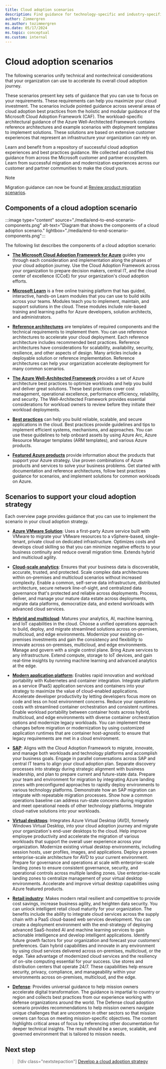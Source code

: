 ```yaml
---
title: Cloud adoption scenarios
description: Find guidance for technology-specific and industry-specific scenarios for the Microsoft Cloud Adoption Framework.
author: Zimmergren
ms.author: tozimmergren
ms.date: 05/17/2024
ms.topic: conceptual
ms.custom: internal
---
```


# Cloud adoption scenarios

The following scenarios unify technical and nontechnical considerations that your organization can use to accelerate its overall cloud adoption journey.

These scenarios present key sets of guidance that you can use to focus on your requirements. These requirements can help you maximize your cloud investment. The scenarios include pointed guidance across several areas of cloud adoption best practices from the holistic and modular guidance of the Microsoft Cloud Adoption Framework (CAF). The workload-specific architectural guidance of the Azure Well-Architected Framework contains reference architectures and example scenarios with deployment templates to implement solutions. These solutions are based on extensive customer experiences that represent an infrastructure your organization can rely on.

Learn and benefit from a repository of successful cloud adoption experiences and best practices guidance. We collected and codified this guidance from across the Microsoft customer and partner ecosystem. Learn from successful migration and modernization experiences across our customer and partner communities to make the cloud yours.

> [!NOTE]
> Migration guidance can now be found at [Review product migration scenarios](../migrate/scenarios.md).

## Components of a cloud adoption scenario

:::image type="content" source="./media/end-to-end-scenario-components.png" alt-text="Diagram that shows the components of a cloud adoption scenario." lightbox="./media/end-to-end-scenario-components.png":::

The following list describes the components of a cloud adoption scenario:

- **[The Microsoft Cloud Adoption Framework for Azure](https://azure.microsoft.com/solutions/cloud-enablement/cloud-adoption-framework/)** guides you through each consideration and implementation along the phases of your cloud adoption journey. Use the Cloud Adoption Framework across your organization to prepare decision makers, central IT, and the cloud center of excellence (CCoE) for your organization's cloud adoption efforts.

- **[Microsoft Learn](https://learn.microsoft.com)** is a free online training platform that has guided, interactive, hands-on Learn modules that you can use to build skills across your teams. Modules teach you to implement, maintain, and support solutions in the cloud. These modules include role-based training and learning paths for Azure developers, solution architects, and administrators.

- **[Reference architectures](/azure/cloud-adoption-framework/scenarios/cloud-scale-analytics/architectures/reference-architecture-overview)** are templates of required components and the technical requirements to implement them. You can use reference architectures to accelerate your cloud deployment. Each reference architecture includes recommended best practices. Reference architectures have considerations for scalability, availability, security, resilience, and other aspects of design. Many articles include a deployable solution or reference implementation. Reference architectures can help your organization accelerate deployment for many common scenarios.

- **[The Azure Well-Architected Framework](/azure/well-architected/)** provides a set of Azure architecture best practices to optimize workloads and help you build and deliver great solutions. These best practices cover cost management, operational excellence, performance efficiency, reliability, and security. The Well-Architected Framework provides essential considerations for workload owners to review before they initiate their workload deployments.

- **[Best practices](/azure/cloud-adoption-framework/overview)** can help you build reliable, scalable, and secure applications in the cloud. Best practices provide guidelines and tips to implement efficient systems, mechanisms, and approaches. You can use these guidelines to help onboard assets by using Azure Arc, Azure Resource Manager templates (ARM templates), and various Azure products.

- **[Featured Azure products](https://azure.microsoft.com/products/category/)** provide information about the products that support your Azure strategy. Use proven combinations of Azure products and services to solve your business problems. Get started with documentation and reference architectures, follow best practices guidance for scenarios, and implement solutions for common workloads on Azure.

## Scenarios to support your cloud adoption strategy

Each overview page provides guidance that you can use to implement the scenario in your cloud adoption strategy.

- **[Azure VMware Solution](../scenarios/azure-vmware/index.md)**: Uses a first-party Azure service built with VMware to migrate your VMware resources to a vSphere-based, single-tenant, private cloud on dedicated infrastructure. Optimizes costs and develops cloud skilling so that you can minimize negative effects to your business continuity and reduce overall migration time. Extends hybrid and multicloud agility.

- **[Cloud-scale analytics](./data-management/index.md)**: Ensures that your business data is discoverable, accurate, trusted, and protected. Scale complex data architectures within on-premises and multicloud scenarios without increased complexity. Enable a common, self-serve data infrastructure, distributed architecture, secure network line-of-sight, and centralized data governance that's protected and reliable across deployments. Process, deliver, and manage your mature data estate across deployments, migrate data platforms, democratize data, and extend workloads with advanced cloud services.

- **[Hybrid and multicloud](./hybrid/index.md)**: Matures your analytics, AI, machine learning, and IoT capabilities in the cloud. Choose a unified operations approach to build, deploy, and migrate streamlined solutions across on-premises, multicloud, and edge environments. Modernize your existing on-premises investments and gain the consistency and flexibility to innovate across on-premises, multicloud, and edge environments. Manage and govern with a single control plane. Bring Azure services to any infrastructure. Extend compute, storage to IoT devices, and gain real-time insights by running machine learning and advanced analytics at the edge.

- **[Modern application platform](./app-platform/index.md)**: Enables rapid innovation and workload portability with Kubernetes and container integration. Integrate platform as a service (PaaS) application services and containers into your strategy to maximize the value of cloud-enabled applications. Accelerate developer productivity by letting developers focus more on code and less on host environment concerns. Reduce your operations costs with streamlined container orchestration and consistent runtimes. Enable workload portability between container hosts across hybrid, multicloud, and edge environments with diverse container orchestration options and modernize legacy workloads. You can implement these changes before migration or modernization by using customized application runtimes that are container host-agnostic to ensure that legacy requirements are met in a cloud environment.

- **[SAP](./sap/index.md)**: Aligns with the Cloud Adoption Framework to migrate, innovate, and manage both workloads and technology platforms and accomplish your business goals. Engage in parallel conversations across SAP and central IT teams to align your cloud adoption plan. Separate discovery processes into strategy during strategic alignment with business leadership, and plan to prepare current and future-state data. Prepare your team and environment for migration by integrating Azure landing zones with preconfigured approaches to rapidly deploy environments to various technology platforms. Demonstrate how an SAP migration can integrate with repeatable migration processes. Show how a common operations baseline can address run-state concerns during migration and meet operational needs of other technology platforms. Integrate cloud-native solutions into your workloads.

- **[Virtual desktops](./azure-virtual-desktop/index.md)**: Integrates Azure Virtual Desktop (AVD), formerly Windows Virtual Desktop, into your cloud adoption journey and migrate your organization's end-user desktops to the cloud. Help improve employee productivity and accelerate the migration of various workloads that support the overall user experience across your organization. Modernize existing virtual desktop environments, including session hosts, user profiles, images, and applications. Deploy a proven enterprise-scale architecture for AVD to your current environment. Prepare for governance and operations at scale with enterprise-scale landing zones to ensure consistent governance, security, and operational controls across multiple landing zones. Use enterprise-scale landing zones to centralize management of your virtual desktop environments. Accelerate and improve virtual desktop capabilities using Azure featured products.

- **[Retail industry](../industry/retail/index.md)**: Makes modern retail resilient and competitive to provide cost savings, increase business agility, and heighten data security. You can unlock intelligent retail cloud maturity for your organization. The benefits include the ability to integrate cloud services across the supply chain with a PaaS cloud-based web services development. You can create a deployment environment with the end-strategy of deploying advanced SaaS-hosted AI and machine learning services to gain actionable intelligence and develop intelligent applications. Identify future growth factors for your organization and forecast your customers' preferences. Gain hybrid capabilities and innovate in any environment by using cloud services delivered across on-premises, multicloud, or the edge. Take advantage of modernized cloud services and the resiliency of on-site computing essential for your success. Use stores and distribution centers that operate 24/7. These capabilities help ensure security, privacy, compliance, and manageability within your environments across on-premises, multicloud, and the edge.

- **[Defense](./defense/index.md)**: Provides universal guidance to help mission owners accelerate digital transformation. The guidance is impartial to country or region and collects best practices from our experience working with defense organizations around the world. The Defense cloud adoption scenario provides recommendations to help mission owners navigate unique challenges that are uncommon in other sectors so that mission owners can focus on meeting mission-specific objectives. The content highlights critical areas of focus by referencing other documentation for deeper technical insights. The result should be a secure, scalable, and governed environment that is tailored to mission needs.

## Next step

> [!div class="nextstepaction"]
> [Develop a cloud adoption strategy](../strategy/index.md)
